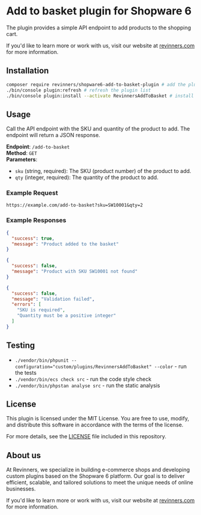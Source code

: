 # Add to basket plugin for Shopware 6

The plugin provides a simple API endpoint to add products to the shopping cart.

If you'd like to learn more or work with us, visit our website at [revinners.com](https://revinners.com) for more information.

## Installation

```bash
composer require revinners/shopware6-add-to-basket-plugin # add the plugin to your Shopware project
./bin/console plugin:refresh # refresh the plugin list
./bin/console plugin:install --activate RevinnersAddToBasket # install and activate the plugin
```

## Usage

Call the API endpoint with the SKU and quantity of the product to add. The endpoint will return a JSON response.

**Endpoint**: `/add-to-basket`  
**Method**: `GET`  
**Parameters**:
- `sku` (string, required): The SKU (product number) of the product to add.
- `qty` (integer, required): The quantity of the product to add.

### Example Request
```
https://example.com/add-to-basket?sku=SW10001&qty=2
```

### Example Responses

```json
{
  "success": true,
  "message": "Product added to the basket"
}
```
```json
{
  "success": false,
  "message": "Product with SKU SW10001 not found"
}
```
```json
{
  "success": false,
  "message": "Validation failed",
  "errors": [
    "SKU is required",
    "Quantity must be a positive integer"
  ]
}
```

## Testing

- `./vendor/bin/phpunit --configuration="custom/plugins/RevinnersAddToBasket" --color` - run the tests
- `./vendor/bin/ecs check src` - run the code style check
- `./vendor/bin/phpstan analyse src` - run the static analysis


## License

This plugin is licensed under the MIT License. You are free to use, modify, and distribute this software in accordance with the terms of the license.

For more details, see the [LICENSE](LICENSE) file included in this repository.

## About us

At Revinners, we specialize in building e-commerce shops and developing custom plugins based on the Shopware 6 platform. Our goal is to deliver efficient, scalable, and tailored solutions to meet the unique needs of online businesses.

If you'd like to learn more or work with us, visit our website at [revinners.com](https://revinners.com) for more information.
